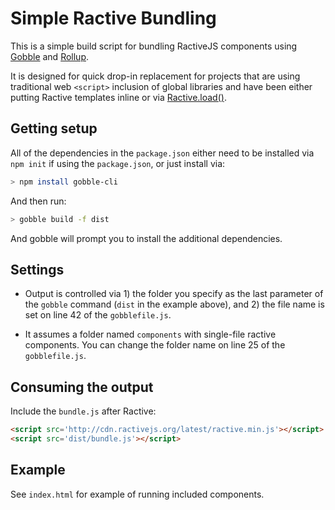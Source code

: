 # Simple Ractive Bundling

This is a simple build script for bundling RactiveJS components
using [Gobble](https://github.com/gobblejs/) and [Rollup](https://github.com/rollup/rollup).

It is designed for quick drop-in replacement for projects that are using traditional web `<script>`
inclusion of global libraries and have been either putting
Ractive templates inline or via [Ractive.load()](https://github.com/ractivejs/ractive-load).

## Getting setup

All of the dependencies in the `package.json` either need to be installed
via `npm init` if using the `package.json`, or just install via:

```sh
> npm install gobble-cli
```

And then run:

```sh
> gobble build -f dist
```

And gobble will prompt you to install the additional dependencies.

## Settings

* Output is controlled via 1) the folder you specify as the last parameter of the `gobble` command (`dist` in the example above), and 2) the file name is set on line 42 of the `gobblefile.js`.

* It assumes a folder named `components` with single-file ractive components. You can change the folder name on line 25 of the `gobblefile.js`.

## Consuming the output

Include the `bundle.js` after Ractive:

```html
<script src='http://cdn.ractivejs.org/latest/ractive.min.js'></script>
<script src='dist/bundle.js'></script>
```

## Example

See `index.html` for example of running included components.
